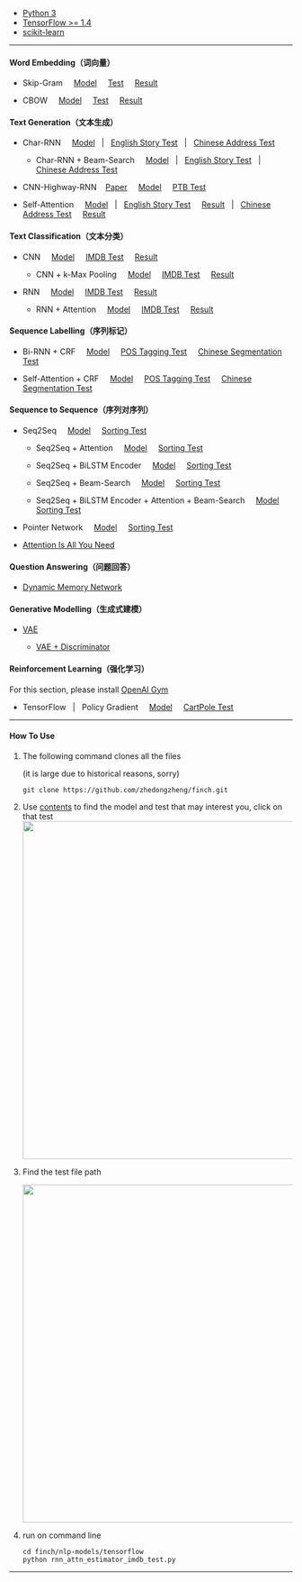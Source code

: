 * [Python 3](https://www.python.org/downloads/)
* [TensorFlow >= 1.4](https://www.tensorflow.org/)
* [scikit-learn](http://scikit-learn.org/)
---
#### Word Embedding（词向量）
* Skip-Gram &nbsp; &nbsp; [Model](https://github.com/zhedongzheng/finch/blob/master/nlp-models/tensorflow/word2vec_skipgram.py) &nbsp; &nbsp; [Test](https://github.com/zhedongzheng/finch/blob/master/nlp-models/tensorflow/word2vec_skipgram_test.py) &nbsp; &nbsp; [Result](https://github.com/zhedongzheng/finch/blob/master/nlp-models/tensorflow/word2vec_skipgram_test.md)

* CBOW &nbsp; &nbsp; [Model](https://github.com/zhedongzheng/finch/blob/master/nlp-models/tensorflow/word2vec_cbow.py) &nbsp; &nbsp; [Test](https://github.com/zhedongzheng/finch/blob/master/nlp-models/tensorflow/word2vec_cbow_test.py) &nbsp; &nbsp; [Result](https://github.com/zhedongzheng/finch/blob/master/nlp-models/tensorflow/word2vec_cbow_test.md)

#### Text Generation（文本生成）
* Char-RNN &nbsp; &nbsp; [Model](https://github.com/zhedongzheng/finch/blob/master/nlp-models/tensorflow/rnn_text_gen.py) &nbsp; | &nbsp; [English Story Test](https://github.com/zhedongzheng/finch/blob/master/nlp-models/tensorflow/rnn_text_gen_test.py) &nbsp; | &nbsp; [Chinese Address Test](https://github.com/zhedongzheng/finch/blob/master/nlp-models/tensorflow/rnn_text_gen_addr_test.py)
    * Char-RNN + Beam-Search &nbsp; &nbsp; [Model](https://github.com/zhedongzheng/finch/blob/master/nlp-models/tensorflow/char_rnn_beam.py) &nbsp; | &nbsp; [English Story Test](https://github.com/zhedongzheng/finch/blob/master/nlp-models/tensorflow/char_rnn_beam_test.py) &nbsp; | &nbsp; [Chinese Address Test](https://github.com/zhedongzheng/finch/blob/master/nlp-models/tensorflow/char_rnn_addr_test.py)

* CNN-Highway-RNN &nbsp; &nbsp;[Paper](https://arxiv.org/abs/1508.06615) &nbsp; &nbsp; [Model](https://github.com/zhedongzheng/finch/blob/master/nlp-models/tensorflow/cnn_rnn_text_gen.py) &nbsp; &nbsp; [PTB Test](https://github.com/zhedongzheng/finch/blob/master/nlp-models/tensorflow/cnn_rnn_text_gen_test.py)

* Self-Attention &nbsp; &nbsp; [Model](https://github.com/zhedongzheng/finch/blob/master/nlp-models/tensorflow/self_attn_lm.py) &nbsp; | &nbsp; [English Story Test](https://github.com/zhedongzheng/finch/blob/master/nlp-models/tensorflow/self_attn_lm_test.py) &nbsp; &nbsp; [Result](https://github.com/zhedongzheng/finch/blob/master/nlp-models/tensorflow/self_attn_lm_test.md) &nbsp; | &nbsp; [Chinese Address Test](https://github.com/zhedongzheng/finch/blob/master/nlp-models/tensorflow/self_attn_lm_addr_test.py) &nbsp; &nbsp; [Result](https://github.com/zhedongzheng/finch/blob/master/nlp-models/tensorflow/self_attn_lm_addr_test.md)

#### Text Classification（文本分类）
* CNN &nbsp; &nbsp; [Model](https://github.com/zhedongzheng/finch/blob/master/nlp-models/tensorflow/concat_conv_1d_text_clf.py) &nbsp; &nbsp; [IMDB Test](https://github.com/zhedongzheng/finch/blob/master/nlp-models/tensorflow/concat_conv_1d_text_clf_imdb_test.py) &nbsp; &nbsp; [Result](https://github.com/zhedongzheng/finch/blob/master/nlp-models/tensorflow/concat_conv_1d_text_clf_imdb_test.md)

    * CNN + k-Max Pooling &nbsp; &nbsp; [Model](https://github.com/zhedongzheng/finch/blob/master/nlp-models/tensorflow/kmax_conv_1d_text_clf.py) &nbsp; &nbsp; [IMDB Test](https://github.com/zhedongzheng/finch/blob/master/nlp-models/tensorflow/kmax_conv_1d_text_clf_imdb_test.py) &nbsp; &nbsp; [Result](https://github.com/zhedongzheng/finch/blob/master/nlp-models/tensorflow/kmax_conv_1d_text_clf_imdb_test.md)

* RNN &nbsp; &nbsp; [Model](https://github.com/zhedongzheng/finch/blob/master/nlp-models/tensorflow/rnn_text_clf.py) &nbsp; &nbsp; [IMDB Test](https://github.com/zhedongzheng/finch/blob/master/nlp-models/tensorflow/rnn_text_clf_imdb_test.py) &nbsp; &nbsp; [Result](https://github.com/zhedongzheng/finch/blob/master/nlp-models/tensorflow/rnn_text_clf_imdb_test.md)

    * RNN + Attention &nbsp; &nbsp; [Model](https://github.com/zhedongzheng/finch/blob/master/nlp-models/tensorflow/rnn_attn_text_clf.py) &nbsp; &nbsp; [IMDB Test](https://github.com/zhedongzheng/finch/blob/master/nlp-models/tensorflow/rnn_attn_text_clf_imdb_test.py) &nbsp; &nbsp; [Result](https://github.com/zhedongzheng/finch/blob/master/nlp-models/tensorflow/rnn_attn_text_clf_imdb_test.md)

#### Sequence Labelling（序列标记）
* Bi-RNN + CRF &nbsp; &nbsp; [Model](https://github.com/zhedongzheng/finch/blob/master/nlp-models/tensorflow/birnn_crf_clf.py) &nbsp; &nbsp; [POS Tagging Test](https://github.com/zhedongzheng/finch/blob/master/nlp-models/tensorflow/pos_birnn_crf_test.py) &nbsp; &nbsp; [Chinese Segmentation Test](https://github.com/zhedongzheng/finch/blob/master/nlp-models/tensorflow/chseg_birnn_crf_test.py) 

* Self-Attention + CRF &nbsp; &nbsp; [Model](https://github.com/zhedongzheng/finch/blob/master/nlp-models/tensorflow/multihead_attn_clf.py) &nbsp; &nbsp; [POS Tagging Test](https://github.com/zhedongzheng/finch/blob/master/nlp-models/tensorflow/multihead_attn_clf_pos_test.py) &nbsp; &nbsp; [Chinese Segmentation Test](https://github.com/zhedongzheng/finch/blob/master/nlp-models/tensorflow/multihead_attn_clf_chseg_test.py) 

#### Sequence to Sequence（序列对序列）
* Seq2Seq &nbsp; &nbsp; [Model](https://github.com/zhedongzheng/finch/blob/master/nlp-models/tensorflow/seq2seq.py) &nbsp; &nbsp; [Sorting Test](https://github.com/zhedongzheng/finch/blob/master/nlp-models/tensorflow/seq2seq_test.py)

   * Seq2Seq + Attention &nbsp; &nbsp; [Model](https://github.com/zhedongzheng/finch/blob/master/nlp-models/tensorflow/seq2seq_attn.py) &nbsp; &nbsp; [Sorting Test](https://github.com/zhedongzheng/finch/blob/master/nlp-models/tensorflow/seq2seq_attn_test.py) 

   * Seq2Seq + BiLSTM Encoder &nbsp; &nbsp; [Model](https://github.com/zhedongzheng/finch/blob/master/nlp-models/tensorflow/seq2seq_birnn.py) &nbsp; &nbsp; [Sorting Test](https://github.com/zhedongzheng/finch/blob/master/nlp-models/tensorflow/seq2seq_birnn_test.py) 

   * Seq2Seq + Beam-Search &nbsp; &nbsp; [Model](https://github.com/zhedongzheng/finch/blob/master/nlp-models/tensorflow/seq2seq_beam.py) &nbsp; &nbsp; [Sorting Test](https://github.com/zhedongzheng/finch/blob/master/nlp-models/tensorflow/seq2seq_beam_test.py) 

   * Seq2Seq + BiLSTM Encoder + Attention + Beam-Search &nbsp; &nbsp; [Model](https://github.com/zhedongzheng/finch/blob/master/nlp-models/tensorflow/seq2seq_ultimate.py) &nbsp; &nbsp; [Sorting Test](https://github.com/zhedongzheng/finch/blob/master/nlp-models/tensorflow/seq2seq_ultimate_test.py) 

* Pointer Network &nbsp; &nbsp; [Model](https://github.com/zhedongzheng/finch/blob/master/nlp-models/tensorflow/pointer_net.py) &nbsp; &nbsp; [Sorting Test](https://github.com/zhedongzheng/finch/blob/master/nlp-models/tensorflow/pointer_net_test.py) 

* [Attention Is All You Need](https://github.com/zhedongzheng/finch/tree/master/nlp-models/tensorflow/attn_is_all_u_need) 

#### Question Answering（问题回答）
* [Dynamic Memory Network](https://github.com/zhedongzheng/finch/tree/master/nlp-models/tensorflow/dmn) 

#### Generative Modelling（生成式建模）
* [VAE](https://github.com/zhedongzheng/finch/tree/master/nlp-models/tensorflow/vae)

   * [VAE + Discriminator](https://github.com/zhedongzheng/finch/tree/master/nlp-models/tensorflow/toward-control)

#### Reinforcement Learning（强化学习）

For this section, please install [OpenAI Gym](https://github.com/openai/gym)
* TensorFlow &nbsp; | &nbsp; Policy Gradient &nbsp; &nbsp; [Model](https://github.com/zhedongzheng/finch/blob/master/nlp-models/rl-models/tensorflow/pg.py) &nbsp; &nbsp; [CartPole Test](https://github.com/zhedongzheng/finch/blob/master/nlp-models/rl-models/tensorflow/pg_cartpole_test.py)
---
#### How To Use
1. The following command clones all the files

      (it is large due to historical reasons, sorry)
   ```
   git clone https://github.com/zhedongzheng/finch.git
   ```

2. Use [contents](https://github.com/zhedongzheng/finch#contents) to find the model and test that may interest you, click on that test
   <img src="https://github.com/zhedongzheng/finch/blob/master/assets/addr_0.png" width="600">

3. Find the test file path

   <img src="https://github.com/zhedongzheng/finch/blob/master/assets/addr.png" width="600">

4. run on command line
   ```
   cd finch/nlp-models/tensorflow
   python rnn_attn_estimator_imdb_test.py
   ```
---
